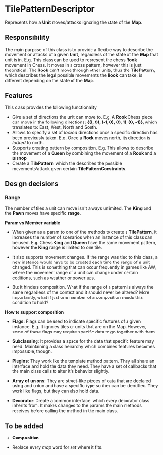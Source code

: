 # TilePatternDescriptor

Represents how a **Unit** moves/attacks ignoring the state of the **Map**.

## Responsibility

The main purpose of this class is to provide a flexible way to describe the movement or attacks of a given **Unit**, regardless of the state of the **Map** that unit is in. E.g. This class can be used to represent the chess **Rook** movement in Chess. It moves in a cross pattern, however this is just theoretical. The **Rook** can't move through other units, thus the **TilePattern**, which describes the legal possible movements the **Rook** can take, is different depending on the state of the **Map**.

## Features

This class provides the following functionality

- Give a set of directions the unit can move to. E.g. A **Rook** Chess piece can move in the following directions: **{(1, 0), (-1, 0), (0, 1), (0, -1)}**, which translates to: East, West, North and South.
- Allows to specify a set of *locked* directions once a specific direction has been previously taken. E.g. Once a **Rook** moves north, its direction is *locked* to north.
- Supports creating pattern by composition. E.g. This allows to describe the movement of a **Queen** by combining the movement of a **Rook** and a **Bishop**
- Create a **TilePattern**, which the describes the possible movements/attack given certain **TilePatternConstraints**.

## Design decisions

### Range

The number of tiles a unit can move isn't always unlimited. The **King** and the **Pawn** moves have specific **range**.

**Param vs Member variable**

- When given as a param to one of the methods to create a **TilePattern**, it increases the number of scenarios when an instance of this class can be used. E.g. Chess **King** and **Queen** have the same movement pattern, however the **King** range is limited to one tile.

- It also supports movement changes. If the range was tied to this class, a new instance would have to be created each time the range of a unit changed. This is something that can occur frequently in games like AW, where the movement range of a unit can change under certain coditions, such as weather or power ups.

- But it hinders composition. What if the range of a pattern is always the same regardless of the context and it should never be altered? More importantly, what if just one member of a composition needs this condition to hold? 

**How to support composition** 

- **Flags**: Flags can be used to indicate specific features of a given instance. E.g. It ignores tiles or units that are on the Map. However, some of these flags may require specific data to go together with them.

- **Subclassing**: It provides a space for the data that specific feature may need. Maintaining a class heirarchy which combines features becomes impossible, though.

- **Plugins**: They work like the template method pattern. They all share an interface and hold the data they need. They have a set of callbacks that the main class calls to alter it's behavior slightly.

- **Array of unions**: They are struct-like pieces of data that are declared using and union and have a specific type so they can be identified. They work like flags, but they can also hold data.

- **Decorator**: Create a common interface, which every decorator class inherits from. It makes changes to the params the main methods receives before calling the method in the main class.
    

## To be added

- **Composition**

- Replace every *map* word for *set* where it fits.
